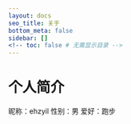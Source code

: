 ```yaml
---
layout: docs
seo_title: 关于
bottom_meta: false
sidebar: []
<!-- toc: false # 无需显示目录 -->
---
```




# 个人简介
昵称：ehzyil
性别：男
爱好：跑步
